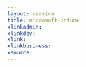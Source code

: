 ```yaml
---
layout: service
title: microsoft-intune
xlinkadmin: 
xlinkdev: 
xlink: 
xlinkbusiness: 
xsource: 
---
```

